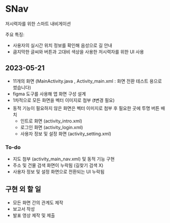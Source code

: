 # SNav

저시력자를 위한 스마트 내비게이션

주요 특징:
- 사용자의 실시간 위치 정보를 확인해 음성으로 길 안내
- 큼지막한 글씨와 버튼과 고대비 색상을 사용한 저시력자를 위한 UI 사용

## 2023-05-21

- 11개의 화면 (MainActivity.java , Activity_main.xml : 화면 전환 테스트 용으로 썼습니다)
- figma 도구를 사용해 앱 화면 구성 설계
- 1차적으로 모든 화면을 벡터 이미지로 첨부 (❗변경 필요)
- 동적 기능이 필요하지 않은 화면은 벡터 이미지로 첨부 후 필요한 곳에 투명 버튼 배치
  - 인트로 화면 (activity_intro.xml)
  - 로그인 화면 (activity_login.xml)
  - 사용자 정보 및 설정 화면 (activity_setting.xml)

### To-do

- 지도 첨부 (activity_main_nav.xml) 및 동적 기능 구현
- 주소 및 건물 검색 화면이 누락됨 (길찾기 검색 X)
- 사용자 정보 및 설정 화면으로 전환되는 UI 누락됨

## 구현 외 할 일

- 모든 화면 간의 관계도 제작
- 보고서 작성
- 발표 영상 제작 및 제출
